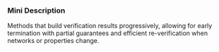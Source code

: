 ### Mini Description

Methods that build verification results progressively, allowing for early termination with partial guarantees and efficient re-verification when networks or properties change.
